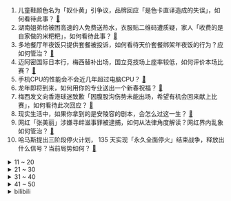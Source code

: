 1. 儿童鞋颜色名为「奴仆黄」引争议，品牌回应「是色卡直译造成的失误」，如何看待此事？ [:link:](https://www.zhihu.com/question/642843334)
2. 湖南姐弟给被困高速的人免费送热水，衣服贴二维码遭质疑，家人「收费的是自家做的米粑粑」，如何看待此事？ [:link:](https://www.zhihu.com/question/643402415)
3. 多地餐厅年夜饭只提供套餐被投诉，如何看待天价套餐绑架年夜饭的行为？应如何管治？ [:link:](https://www.zhihu.com/question/643367139)
4. 迈阿密国际日本行，梅西替补出场，国立竞技场上座率较低，如何评价本场比赛？ [:link:](https://www.zhihu.com/question/643451875)
5. 手机CPU的性能会不会近几年超过电脑CPU？ [:link:](https://www.zhihu.com/question/642771577)
6. 龙年即将到来，如何用你的专业送出一个新春祝福？ [:link:](https://www.zhihu.com/question/641826071)
7. 梅西发文向香港球迷致歉「因腹股沟伤势未能出场，希望有机会回来献上比赛」，如何看待此次回应？ [:link:](https://www.zhihu.com/question/643428704)
8. 现实生活中，如果你拿到的是安陵容的剧本，会怎么过这一生？ [:link:](https://www.zhihu.com/question/642668952)
9. 网红「张美丽」涉嫌寻衅滋事罪被逮捕，如何从法律角度解读？网红界内乱象如何管治？ [:link:](https://www.zhihu.com/question/643397613)
10. 哈马斯提出三阶段停火计划， 135 天实现「永久全面停火」结束战争，释放出什么信号？当前局势如何？ [:link:](https://www.zhihu.com/question/643415375)
<details>
<summary>11 ~ 20</summary>

11. 如何看待高学历人群涌入保险行业，出现「清北学霸组团卖保险」的现象？ [:link:](https://www.zhihu.com/question/643239677)
12. 霍启刚再度发声，称梅西和球队在日本的表现是「在香港球迷伤口上撒盐」，希望给公众一个交代，如何评价此事？ [:link:](https://www.zhihu.com/question/643471388)
13. 中国证监会主要领导调整，免去易会满证监会主席职务，哪些信息值得关注？ [:link:](https://www.zhihu.com/question/643418332)
14. 贵州开出双色球 6.8 亿巨奖创最高纪录，哪些信息值得关注？ [:link:](https://www.zhihu.com/question/643367628)
15. 如何评价《知乎2024答案奇遇夜》？ [:link:](https://www.zhihu.com/question/643096979)
16. 飞猪平台订机票不同用户差价近千块，苹果手机价格最贵，平台回应仍未解除质疑，到底是杀熟还是价格出错？ [:link:](https://www.zhihu.com/question/643413659)
17. 迈阿密国际回应梅西缺阵，称「球员健康第一，渴望未来重返中国香港」，如何看待此回应？ [:link:](https://www.zhihu.com/question/643383399)
18. 过年和亲戚朋友一起打牌打麻将算赌博吗？法律上的边界在哪里？ [:link:](https://www.zhihu.com/question/641155960)
19. 享受春节假期的同时，如何从心理层面调适，最大化「延长假期」？ [:link:](https://www.zhihu.com/question/643021021)
20. 卡塔尔亚洲杯半决赛卡塔尔 3:2 淘汰伊朗，如何评价这场比赛？ [:link:](https://www.zhihu.com/question/643498534)
</details>
<details>
<summary>21 ~ 30</summary>

21. 程序员从幼稚到成熟的标志是什么？ [:link:](https://www.zhihu.com/question/642449547)
22. 如何评价（G）I-DLE主打曲《Super Lady》？ [:link:](https://www.zhihu.com/question/641855729)
23. 日本福岛第一核电站核污染水净化装置发生泄漏，具体情况如何？ [:link:](https://www.zhihu.com/question/643433696)
24. 年轻人节前挤爆美甲店，研究称美甲有风险，紫外线灯照射可能会损坏 DNA，如何看待这种「美丽经济」？ [:link:](https://www.zhihu.com/question/643411785)
25. 周围的人太优秀了，感觉跟谁都是向上社交，导致不敢社交了，该如何自我救赎？ [:link:](https://www.zhihu.com/question/640186516)
26. 为什么国内程序员不喜欢写单元测试？ [:link:](https://www.zhihu.com/question/642449457)
27. 2024 LPL 春季赛WBG VS TES，如何评价这场比赛？ [:link:](https://www.zhihu.com/question/643460051)
28. 专家称相比 2008 年，今年的冻雨天气是瞬时「速冻」，为何会出现这样的极端天气？如何做好后续防范？ [:link:](https://www.zhihu.com/question/643266306)
29. 独自一个人去国外旅行是什么体验？ [:link:](https://www.zhihu.com/question/641372261)
30. 乌总统泽连斯基签署法令「创建无人作战系统部队」，哪些信息值得关注？此举将产生什么影响？ [:link:](https://www.zhihu.com/question/643364631)
</details>
<details>
<summary>31 ~ 40</summary>

31. 专家称中央汇金增持是确立市场底的发令枪，A 股「市场底」最快 4 天就能够确立，哪些信息值得关注？ [:link:](https://www.zhihu.com/question/643224409)
32. 你体验过服务最好的航空公司是哪家？ [:link:](https://www.zhihu.com/question/639556902)
33. 如何评价《崩坏：星穹铁道》2.0版本角色「流萤」？ [:link:](https://www.zhihu.com/question/643362025)
34. 报道称由于无法确定「北溪」管道爆炸嫌疑人，瑞典方面将宣布结束调查，哪些信息值得关注？ [:link:](https://www.zhihu.com/question/643367782)
35. 慢跑 5 公里用 40 分钟是不是很丢人？ [:link:](https://www.zhihu.com/question/642892696)
36. 智利前总统皮涅拉在直升机坠机事故中身亡，有哪些信息值得关注？ [:link:](https://www.zhihu.com/question/643352079)
37. 金融监管总局表示对房地产「白名单」项目的合理融资需求要「应满尽满」，释放什么信号？ [:link:](https://www.zhihu.com/question/643318536)
38. 手机的大内存和存储有什么用？ [:link:](https://www.zhihu.com/question/641829009)
39. 每天坚持冥想 10 分钟，身体会有变化吗？ [:link:](https://www.zhihu.com/question/640062631)
40. 大数据杀熟疑云，「三台手机同时买票差价三倍」，如何看待此事？是否真的是杀熟？ [:link:](https://www.zhihu.com/question/643366218)
</details>
<details>
<summary>41 ~ 50</summary>

41. 深圳放宽住房限购，会带来哪些影响？春节前四个一线城市均放松限购，释放了怎样的信号？ [:link:](https://www.zhihu.com/question/643473574)
42. 雷军宣布「将不再主讲小米手机发布会，为了把更多精力放在汽车业务上」，如何看待此事？ [:link:](https://www.zhihu.com/question/643010029)
43. 中国第五个南极考察站开站，有哪些信息值得关注？ [:link:](https://www.zhihu.com/question/643366619)
44. 2 月 7 日创业板指涨 2.37%录得 3 连阳，两市成交金额重回万亿，如何看待今日行情？ [:link:](https://www.zhihu.com/question/643364792)
45. 不想跟亲戚说自己的工资和奖金，该如何巧妙面对他们的「盘问」? [:link:](https://www.zhihu.com/question/642870389)
46. 电视剧《繁花》中，爷叔为什么会离开宝总？ [:link:](https://www.zhihu.com/question/638507951)
47. 如何看待陈铭在《答案奇遇夜》提到的「你要允许你有活在过去的自由，也要允许别人有奔向未来的自由」？ [:link:](https://www.zhihu.com/question/641217664)
48. 国企为什么要招应届生？ [:link:](https://www.zhihu.com/question/462780907)
49. 为什么越国在浙江，越王勾践剑却是在湖北出土的？ [:link:](https://www.zhihu.com/question/448284150)
50. 贾玲导演春节档新片《热辣滚烫》的看点有哪些？ [:link:](https://www.zhihu.com/question/642052694)
</details><details>
<summary>bilibili</summary>

</details>
